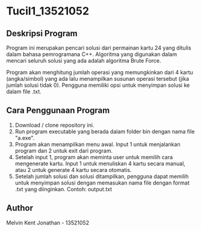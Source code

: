 # Tucil1_13521052


## Deskripsi Program

Program ini merupakan pencari solusi dari permainan kartu 24 yang ditulis dalam bahasa pemrogramana C++. Algoritma yang digunakan dalam mencari seluruh solusi yang ada adalah algoritma Brute Force. 

Program akan menghitung jumlah operasi yang memungkinkan dari 4 kartu (angka/simbol) yang ada lalu menampilkan susunan operasi tersebut (jika jumlah solusi tidak 0). Pengguna memiliki opsi untuk menyimpan solusi ke dalam file .txt.


## Cara Penggunaan Program
1. Download / clone repository ini.
2. Run program executable yang berada dalam folder bin dengan nama file "a.exe".
3. Program akan menampilkan menu awal. Input 1 untuk menjalankan program dan 2 untuk exit dari program.
4. Setelah input 1, program akan meminta user untuk memilih cara mengenerate kartu. Input 1 untuk menuliskan 4 kartu secara manual, atau 2 untuk generate 4 kartu secara otomatis.
5. Setelah jumlah solusi dan solusi ditampilkan, pengguna dapat memilih untuk menyimpan solusi dengan memasukan nama file dengan format .txt yang diinginkan. Contoh: output.txt


## Author
Melvin Kent Jonathan - 13521052
